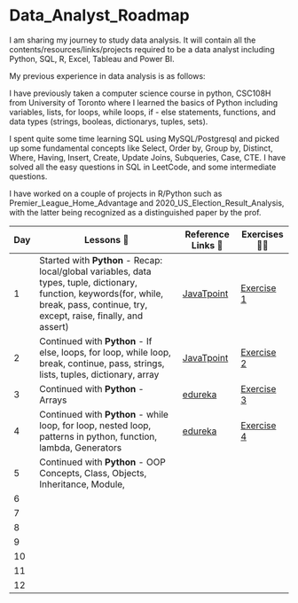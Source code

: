 # Data_Analyst_Roadmap

I am sharing my journey to study data analysis. It will contain all the contents/resources/links/projects required to be a data analyst including Python, SQL, R, Excel, Tableau and Power BI.  

My previous experience in data analysis is as follows: 

I have previously taken a computer science course in python, CSC108H from University of Toronto where I learned the basics of Python including variables, lists, for loops, while loops, if - else statements, functions, and data types (strings, booleas, dictionarys, tuples, sets). 

I spent quite some time learning SQL using MySQL/Postgresql and picked up some fundamental concepts like Select, Order by, Group by, Distinct, Where, Having, Insert, Create, Update Joins, Subqueries, Case, CTE. I have solved all the easy questions in SQL in LeetCode, and some intermediate questions. 

I have worked on a couple of projects in R/Python such as Premier_League_Home_Advantage and 2020_US_Election_Result_Analysis, with the latter being recognized as a distinguished paper by the prof. 


|**Day**|**Lessons 📕**| **Reference Links :link:**| **Exercises 👨‍💻**|
|------|--------------------|---------------------|---------------------|
|1| Started with **Python** - Recap: local/global variables, data types, tuple, dictionary, function, keywords(for, while, break, pass, continue, try, except, raise, finally, and assert) | [JavaTpoint](https://www.javatpoint.com/python-tutorial) | [Exercise 1](https://github.com/Kjeongwoo99/Python_Roadmap/blob/main/python%20exercises/exercise1.py) | 
|2| Continued with **Python** - If else, loops, for loop, while loop, break, continue, pass, strings, lists, tuples, dictionary, array | [JavaTpoint](https://www.javatpoint.com/python-tutorial) | [Exercise 2](https://github.com/Kjeongwoo99/Python_Roadmap/blob/main/python%20exercises/exercise2.py)| 
|3| Continued with **Python** - Arrays | [edureka](https://www.youtube.com/watch?v=WGJJIrtnfpk) | [Exercise 3](https://github.com/Kjeongwoo99/Python_Roadmap/blob/main/python%20exercises/exercise3.ipynb) |
|4| Continued with **Python** - while loop, for loop, nested loop, patterns in python, function, lambda, Generators | [edureka](https://www.youtube.com/watch?v=WGJJIrtnfpk) | [Exercise 4](https://github.com/Kjeongwoo99/Data_Analyst_Roadmap/blob/main/python%20exercises/exercise4.ipynb) |
|5| Continued with **Python** - OOP Concepts, Class, Objects, Inheritance, Module, | | |
|6|  | | |
|7|  | | |
|8|  | | |
|9|  | | |
|10|  | | |
|11|  | | |
|12|  | | |


